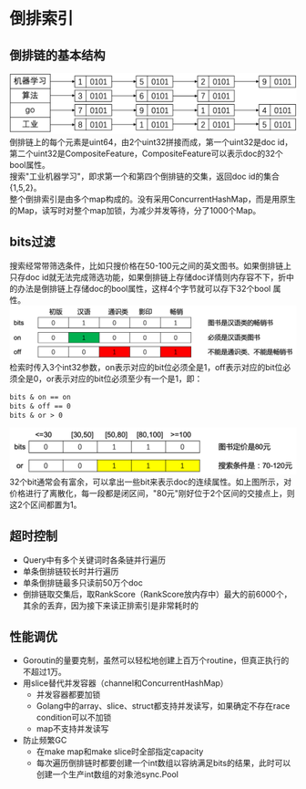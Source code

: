 # 倒排索引
## 倒排链的基本结构
![avatar](img/invert_index.png)
倒排链上的每个元素是uint64，由2个uint32拼接而成，第一个uint32是doc id，第二个uint32是CompositeFeature，CompositeFeature可以表示doc的32个bool属性。<br>
搜索"工业机器学习"，即求第一个和第四个倒排链的交集，返回doc id的集合{1,5,2}。<br>
整个倒排索引是由多个map构成的。没有采用ConcurrentHashMap，而是用原生的Map，读写时对整个map加锁，为减少并发等待，分了1000个Map。
## bits过滤
搜索经常带筛选条件，比如只搜价格在50-100元之间的英文图书。如果倒排链上只存doc id就无法完成筛选功能，如果倒排链上存储doc详情则内存容不下，折中的办法是倒排链上存储doc的bool属性，这样4个字节就可以存下32个bool
属性。<br>
![avatar](img/bit1.png)
检索时传入3个int32参数，on表示对应的bit位必须全是1，off表示对应的bit位必须全是0，or表示对应的bit位必须至少有一个是1，即：<br>
```
bits & on == on
bits & off == 0
bits & or > 0
```
![avatar](img/bit2.png)
32个bit通常会有富余，可以拿出一些bit来表示doc的连续属性。如上图所示，对价格进行了离散化，每一段都是闭区间，"80元"刚好位于2个区间的交接点上，则这2个区间都置为1。
## 超时控制
- Query中有多个关键词时各条链并行遍历
- 单条倒排链较长时并行遍历
- 单条倒排链最多只读前50万个doc
- 倒排链取交集后，取RankScore（RankScore放内存中）最大的前6000个，其余的丢弃，因为接下来读正排索引是非常耗时的
## 性能调优
- Goroutin的量要克制，虽然可以轻松地创建上百万个routine，但真正执行的不超过1万。
- 用slice替代并发容器（channel和ConcurrentHashMap）
  - 并发容器都要加锁
  - Golang中的array、slice、struct都支持并发读写，如果确定不存在race condition可以不加锁
  - map不支持并发读写
- 防止频繁GC
  - 在make map和make slice时全部指定capacity
  - 每次遍历倒排链时都要创建一个int数组以容纳满足bits的结果，此时可以创建一个生产int数组的对象池sync.Pool
